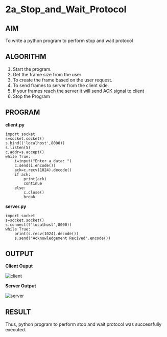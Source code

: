 # 2a_Stop_and_Wait_Protocol

## AIM 
To write a python program to perform stop and wait protocol

## ALGORITHM
1. Start the program.
2. Get the frame size from the user
3. To create the frame based on the user request.
4. To send frames to server from the client side.
5. If your frames reach the server it will send ACK signal to client
6. Stop the Program

## PROGRAM

**client.py**
```
import socket
s=socket.socket()
s.bind(('localhost',8000))
s.listen(5)
c,addr=s.accept()
while True:
    i=input("Enter a data: ")
    c.send(i.encode())
    ack=c.recv(1024).decode()
    if ack:
        print(ack)
        continue
    else:
        c.close()
        break
```

**server.py**
```
import socket
s=socket.socket()
s.connect(('localhost',8000))
while True:
    print(s.recv(1024).decode())
    s.send("Acknowledgement Recived".encode())
```

## OUTPUT

**Client Ouput**

![client](https://github.com/ikeerthivasanswaminathan/2a_Stop_and_Wait_Protocol/assets/148937372/f7d14c49-a44d-4d83-ae06-ea607ef47e97)

**Server Output**

![server](https://github.com/ikeerthivasanswaminathan/2a_Stop_and_Wait_Protocol/assets/148937372/68c6318f-4921-404b-b8b3-f5f5be85a6aa)

## RESULT
Thus, python program to perform stop and wait protocol was successfully executed.
